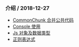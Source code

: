 ### 介绍 / 2018-12-27

* [CommonChunk 合并公共代码](./CommonChunk.md)
* [Console 使用](./Console.md)
* [Js 对象及数据类型](./JsSymbol.md)
* [正则表达式](./RegExp.md)
